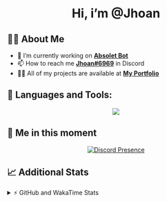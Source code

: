 <h1 align="center">Hi, i’m @Jhoan</h1>

## 🙋‍♂️ About Me

- 🔭 I’m currently working on **[Absolet Bot](https://strider.cloud)**
- 📫 How to reach me **[Jhoan#6969](https://jhoan.monster/)** in Discord
- 👨‍💻 All of my projects are available at **[My Portfolio](https://jhoan.monster)**

## 🚀 Languages and Tools:
<p align="center">
  <a href="https://skillicons.dev">
    <img src="https://skillicons.dev/icons?i=js,ts,html,css,bootstrap,nodejs,express,vscode,neovim,vim,atom,cloudflare,git,github,discord,bots,linux,mongodb,nginx,redis,wordpress,heroku&perline=11" />
  </a>
</p>
  
## 👤 Me in this moment
<p align="center">
    <a href="https://discord.com/users/612460795124776960" target="_blank" rel="nofollow">
        <img src="https://lanyard-profile-readme.vercel.app/api/612460795124776960?idleMessage=Probably%20coding%20Absolet..." alt="Discord Presence" align="center">
    </a>
</p>

## 📈 Additional Stats
<details>
    <summary>⚡ GitHub and WakaTime Stats</summary>
    <br/>

<!--START_SECTION:waka-->
![Code Time](http://img.shields.io/badge/Code%20Time-427%20hrs%2049%20mins-blue)

**🐱 My GitHub Data** 

> 🏆 845 Contributions in the Year 2022
 > 
> 📦 60.2 kB Used in GitHub's Storage 
 > 
> 💼 Opted to Hire
 > 
> 📜 4 Public Repositories 
 > 
> 🔑 32 Private Repositories  
 > 
**I'm an Early 🐤** 

```text
🌞 Morning    66 commits     ██░░░░░░░░░░░░░░░░░░░░░░░   9.38% 
🌆 Daytime    330 commits    ███████████░░░░░░░░░░░░░░   46.88% 
🌃 Evening    279 commits    ██████████░░░░░░░░░░░░░░░   39.63% 
🌙 Night      29 commits     █░░░░░░░░░░░░░░░░░░░░░░░░   4.12%

```
📅 **I'm Most Productive on Wednesday** 

```text
Monday       125 commits    ████░░░░░░░░░░░░░░░░░░░░░   17.76% 
Tuesday      110 commits    ████░░░░░░░░░░░░░░░░░░░░░   15.62% 
Wednesday    136 commits    ████░░░░░░░░░░░░░░░░░░░░░   19.32% 
Thursday     64 commits     ██░░░░░░░░░░░░░░░░░░░░░░░   9.09% 
Friday       68 commits     ██░░░░░░░░░░░░░░░░░░░░░░░   9.66% 
Saturday     127 commits    ████░░░░░░░░░░░░░░░░░░░░░   18.04% 
Sunday       74 commits     ██░░░░░░░░░░░░░░░░░░░░░░░   10.51%

```


📊 **This Week I Spent My Time On** 

```text
⌚︎ Time Zone: America/Bogota

💬 Programming Languages: 
JavaScript               7 hrs 50 mins       █████████████████░░░░░░░░   70.08% 
EJS                      1 hr 51 mins        ████░░░░░░░░░░░░░░░░░░░░░   16.61% 
YAML                     54 mins             ██░░░░░░░░░░░░░░░░░░░░░░░   8.17% 
TypeScript               25 mins             █░░░░░░░░░░░░░░░░░░░░░░░░   3.86% 
JSON                     8 mins              ░░░░░░░░░░░░░░░░░░░░░░░░░   1.23%

🔥 Editors: 
VS Code                  11 hrs 10 mins      █████████████████████████   100.0%

🐱‍💻 Projects: 
Absolet-Bot              5 hrs 44 mins       ████████████░░░░░░░░░░░░░   51.28% 
bloom-security           2 hrs 44 mins       ██████░░░░░░░░░░░░░░░░░░░   24.46% 
Strider-System           2 hrs 20 mins       █████░░░░░░░░░░░░░░░░░░░░   20.89% 
SSH-Manager-master       10 mins             ░░░░░░░░░░░░░░░░░░░░░░░░░   1.53% 
Absolet-Bot-2.5          10 mins             ░░░░░░░░░░░░░░░░░░░░░░░░░   1.5%

💻 Operating System: 
Linux                    11 hrs 10 mins      █████████████████████████   100.0%

```

**I Mostly Code in JavaScript** 

```text
JavaScript               16 repos            ████████████████░░░░░░░░░   66.67% 
Java                     3 repos             ███░░░░░░░░░░░░░░░░░░░░░░   12.5% 
CSS                      2 repos             ██░░░░░░░░░░░░░░░░░░░░░░░   8.33% 
TypeScript               1 repo              █░░░░░░░░░░░░░░░░░░░░░░░░   4.17% 
Shell                    1 repo              █░░░░░░░░░░░░░░░░░░░░░░░░   4.17%

```



 Last Updated on 19/09/2022 09:47:23 UTC
<!--END_SECTION:waka-->
</details>
